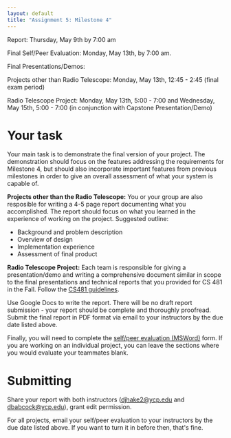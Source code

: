 ```yaml
---
layout: default
title: "Assignment 5: Milestone 4"
---
```


Report: Thursday, May 9th by 7:00 am

Final Self/Peer Evaluation: Monday, May 13th, by 7:00 am.

Final Presentations/Demos: 

Projects other than Radio Telescope: Monday, May 13th, 12:45 - 2:45 (final exam period)

Radio Telescope Project: Monday, May 13th, 5:00 - 7:00 and Wednesday, May 15th, 5:00 - 7:00 (in conjunction with Capstone Presentation/Demo)

# Your task

Your main task is to demonstrate the final version of your project.  The demonstration should focus on the features addressing the requirements for Milestone 4, but should also incorporate important features from previous milestones in order to give an overall assessment of what your system is capable of.

**Projects other than the Radio Telescope:** You or your group are also resposible for writing a 4-5 page report documenting what you accomplished.  The report should focus on what you learned in the experience of working on the project.  Suggested outline:

* Background and problem description
* Overview of design
* Implementation experience
* Assessment of final product

**Radio Telescope Project:** Each team is responsible for giving a presentation/demo and writing a comprehensive document similar in scope to the final presentations and technical reports that you provided for CS 481 in the Fall.  Follow the [CS481 guidelines](https://ycpcs.github.io/cs481-fall2018-102-RT/assign/assign07.html).

Use Google Docs to write the report.  There will be no draft report submission - your report should be complete and thoroughly proofread.  Submit the final report in PDF format via email to your instructors by the due date listed above.

Finally, you will need to complete the [self/peer evaluation (MSWord)](PeerReview.doc) form.  If you are working on an individual project, you can leave the sections where you would evaluate your teammates blank.

# Submitting

Share your report with both instructors (<djhake2@ycp.edu> and <dbabcock@ycp.edu>), grant edit permission.

For all projects, email your self/peer evaluation to your instructors by the due date listed above.  If you want to turn it in before then, that's fine.

<!-- vim:set wrap: -->
<!-- vim:set linebreak: -->
<!-- vim:set nolist: -->
